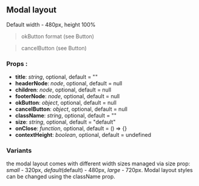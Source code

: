 ## **Modal layout**

Default width - 480px, height 100%

> okButton format (see Button)

> cancelButton (see Button)

### Props :

- **title**: _string_, optional, default = ""
- **headerNode**: _node_, optional, default = null
- **children**: _node_, optional, default = null
- **footerNode**: _node_, optional, default = null
- **okButton**: _object_, optional, default = null
- **cancelButton**: _object_, optional, default = null
- **className**: _string_, optional, default = ""
- **size**: _string_, optional, default = "default"
- **onClose**: _function_, optional, default = () => {}
- **contextHeight**: _boolean_, optional, default = undefined

### Variants

the modal layout comes with different width sizes managed via size prop:
_small_ - 320px, _default_(default) - 480px, _large_ - 720px.
Modal layout styles can be changed using the className prop.
